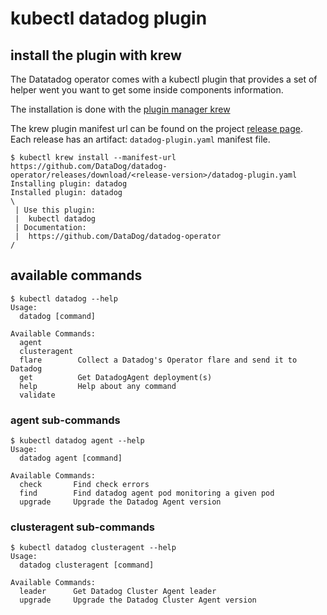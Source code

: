 # kubectl datadog plugin

## install the plugin with krew

The Datatadog operator comes with a kubectl plugin that provides a set of helper went you want to get some inside components information.

The installation is done with the [plugin manager krew](https://krew.sigs.k8s.io/)

The krew plugin manifest url can be found on the project [release page](https://github.com/DataDog/datadog-operator/releases). Each release has an artifact: `datadog-plugin.yaml` manifest file.

```console
$ kubectl krew install --manifest-url https://github.com/DataDog/datadog-operator/releases/download/<release-version>/datadog-plugin.yaml
Installing plugin: datadog
Installed plugin: datadog
\
 | Use this plugin:
 | 	kubectl datadog
 | Documentation:
 | 	https://github.com/DataDog/datadog-operator
/
```

## available commands

```console
$ kubectl datadog --help
Usage:
  datadog [command]

Available Commands:
  agent
  clusteragent
  flare        Collect a Datadog's Operator flare and send it to Datadog
  get          Get DatadogAgent deployment(s)
  help         Help about any command
  validate

```

### agent sub-commands

```console
$ kubectl datadog agent --help
Usage:
  datadog agent [command]

Available Commands:
  check       Find check errors
  find        Find datadog agent pod monitoring a given pod
  upgrade     Upgrade the Datadog Agent version

```

### clusteragent sub-commands

```console
$ kubectl datadog clusteragent --help
Usage:
  datadog clusteragent [command]

Available Commands:
  leader      Get Datadog Cluster Agent leader
  upgrade     Upgrade the Datadog Cluster Agent version
```
